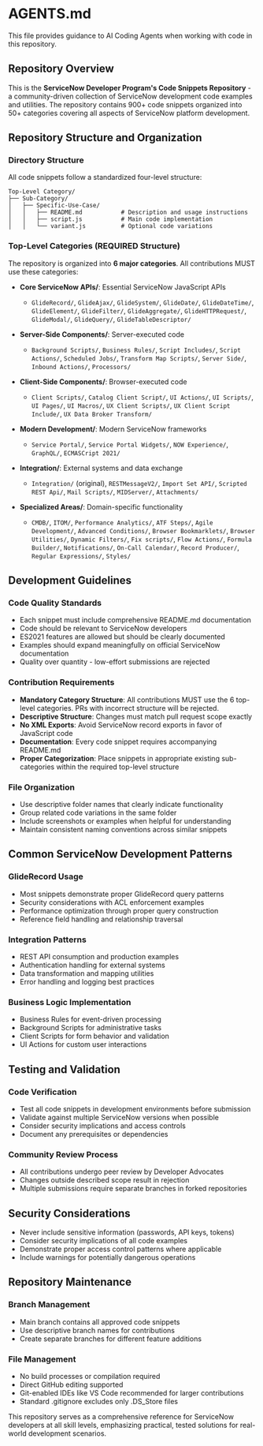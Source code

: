 # AGENTS.md

This file provides guidance to AI Coding Agents when working with code in this repository.

## Repository Overview

This is the **ServiceNow Developer Program's Code Snippets Repository** - a community-driven collection of ServiceNow development code examples and utilities. The repository contains 900+ code snippets organized into 50+ categories covering all aspects of ServiceNow platform development.

## Repository Structure and Organization

### Directory Structure
All code snippets follow a standardized four-level structure:
```
Top-Level Category/
├── Sub-Category/
│   ├── Specific-Use-Case/
│   │   ├── README.md           # Description and usage instructions
│   │   ├── script.js           # Main code implementation
│   │   └── variant.js          # Optional code variations
```

### Top-Level Categories (REQUIRED Structure)
The repository is organized into **6 major categories**. All contributions MUST use these categories:

- **Core ServiceNow APIs/**: Essential ServiceNow JavaScript APIs
  - `GlideRecord/`, `GlideAjax/`, `GlideSystem/`, `GlideDate/`, `GlideDateTime/`, `GlideElement/`, `GlideFilter/`, `GlideAggregate/`, `GlideHTTPRequest/`, `GlideModal/`, `GlideQuery/`, `GlideTableDescriptor/`

- **Server-Side Components/**: Server-executed code
  - `Background Scripts/`, `Business Rules/`, `Script Includes/`, `Script Actions/`, `Scheduled Jobs/`, `Transform Map Scripts/`, `Server Side/`, `Inbound Actions/`, `Processors/`

- **Client-Side Components/**: Browser-executed code
  - `Client Scripts/`, `Catalog Client Script/`, `UI Actions/`, `UI Scripts/`, `UI Pages/`, `UI Macros/`, `UX Client Scripts/`, `UX Client Script Include/`, `UX Data Broker Transform/`

- **Modern Development/**: Modern ServiceNow frameworks
  - `Service Portal/`, `Service Portal Widgets/`, `NOW Experience/`, `GraphQL/`, `ECMASCript 2021/`

- **Integration/**: External systems and data exchange
  - `Integration/` (original), `RESTMessageV2/`, `Import Set API/`, `Scripted REST Api/`, `Mail Scripts/`, `MIDServer/`, `Attachments/`

- **Specialized Areas/**: Domain-specific functionality
  - `CMDB/`, `ITOM/`, `Performance Analytics/`, `ATF Steps/`, `Agile Development/`, `Advanced Conditions/`, `Browser Bookmarklets/`, `Browser Utilities/`, `Dynamic Filters/`, `Fix scripts/`, `Flow Actions/`, `Formula Builder/`, `Notifications/`, `On-Call Calendar/`, `Record Producer/`, `Regular Expressions/`, `Styles/`

## Development Guidelines

### Code Quality Standards
- Each snippet must include comprehensive README.md documentation
- Code should be relevant to ServiceNow developers
- ES2021 features are allowed but should be clearly documented
- Examples should expand meaningfully on official ServiceNow documentation
- Quality over quantity - low-effort submissions are rejected

### Contribution Requirements
- **Mandatory Category Structure**: All contributions MUST use the 6 top-level categories. PRs with incorrect structure will be rejected.
- **Descriptive Structure**: Changes must match pull request scope exactly
- **No XML Exports**: Avoid ServiceNow record exports in favor of JavaScript code
- **Documentation**: Every code snippet requires accompanying README.md
- **Proper Categorization**: Place snippets in appropriate existing sub-categories within the required top-level structure

### File Organization
- Use descriptive folder names that clearly indicate functionality
- Group related code variations in the same folder
- Include screenshots or examples when helpful for understanding
- Maintain consistent naming conventions across similar snippets

## Common ServiceNow Development Patterns

### GlideRecord Usage
- Most snippets demonstrate proper GlideRecord query patterns
- Security considerations with ACL enforcement examples
- Performance optimization through proper query construction
- Reference field handling and relationship traversal

### Integration Patterns
- REST API consumption and production examples
- Authentication handling for external systems
- Data transformation and mapping utilities
- Error handling and logging best practices

### Business Logic Implementation
- Business Rules for event-driven processing
- Background Scripts for administrative tasks
- Client Scripts for form behavior and validation
- UI Actions for custom user interactions

## Testing and Validation

### Code Verification
- Test all code snippets in development environments before submission
- Validate against multiple ServiceNow versions when possible
- Consider security implications and access controls
- Document any prerequisites or dependencies

### Community Review Process
- All contributions undergo peer review by Developer Advocates
- Changes outside described scope result in rejection
- Multiple submissions require separate branches in forked repositories

## Security Considerations

- Never include sensitive information (passwords, API keys, tokens)
- Consider security implications of all code examples
- Demonstrate proper access control patterns where applicable
- Include warnings for potentially dangerous operations

## Repository Maintenance

### Branch Management
- Main branch contains all approved code snippets
- Use descriptive branch names for contributions
- Create separate branches for different feature additions

### File Management
- No build processes or compilation required
- Direct GitHub editing supported
- Git-enabled IDEs like VS Code recommended for larger contributions
- Standard .gitignore excludes only .DS_Store files

This repository serves as a comprehensive reference for ServiceNow developers at all skill levels, emphasizing practical, tested solutions for real-world development scenarios.
